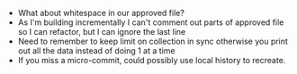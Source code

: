 * What about whitespace in our approved file?
* As I'm building incrementally I can't comment out parts of approved file so I can refactor, but I can ignore the last line
* Need to remember to keep limit on collection in sync otherwise you print out all the data instead of doing 1 at a time
* If you miss a micro-commit, could possibly use local history to recreate.


